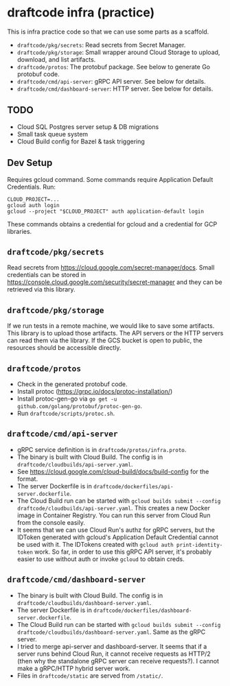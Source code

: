# draftcode infra (practice)

This is infra practice code so that we can use some parts as a scaffold.

- `draftcode/pkg/secrets`: Read secrets from Secret Manager.
- `draftcode/pkg/storage`: Small wrapper around Cloud Storage to upload,
  download, and list artifacts.
- `draftcode/protos`: The protobuf package. See below to generate Go protobuf
  code.
- `draftcode/cmd/api-server`: gRPC API server. See below for details.
- `draftcode/cmd/dashboard-server`: HTTP server. See below for details.

## TODO

- Cloud SQL Postgres server setup & DB migrations
- Small task queue system
- Cloud Build config for Bazel & task triggering

## Dev Setup

Requires gcloud command. Some commands require Application Default Credentials.
Run:

```
CLOUD_PROJECT=...
gcloud auth login
gcloud --project "$CLOUD_PROJECT" auth application-default login
```

These commands obtains a credential for gcloud and a credential for GCP
libraries.

## `draftcode/pkg/secrets`

Read secrets from https://cloud.google.com/secret-manager/docs. Small
credentials can be stored in
https://console.cloud.google.com/security/secret-manager and they can be
retrieved via this library.

## `draftcode/pkg/storage`

If we run tests in a remote machine, we would like to save some artifacts. This
library is to upload those artifacts. The API servers or the HTTP servers can
read them via the library. If the GCS bucket is open to public, the resources
should be accessible directly.

## `draftcode/protos`

- Check in the generated protobuf code.
- Install protoc (https://grpc.io/docs/protoc-installation/)
- Install protoc-gen-go via
  `go get -u github.com/golang/protobuf/protoc-gen-go`.
- Run `draftcode/scripts/protoc.sh`.

## `draftcode/cmd/api-server`

- gRPC service definition is in `draftcode/protos/infra.proto`.
- The binary is built with Cloud Build. The config is in
  `draftcode/cloudbuilds/api-server.yaml`.
- See https://cloud.google.com/cloud-build/docs/build-config for the format.
- The server Dockerfile is in `draftcode/dockerfiles/api-server.dockerfile`.
- The Cloud Build run can be started with
  `gcloud builds submit --config draftcode/cloudbuilds/api-server.yaml`.
  This creates a new Docker image in Container Registry. You can run this server
  from Cloud Run from the console easily.
- It seems that we can use Cloud Run's authz for gRPC servers, but the IDToken
  generated with gcloud's Application Default Credential cannot be used with it.
  The IDTokens created with `gcloud auth print-identity-token` work. So far, in
  order to use this gRPC API server, it's probably easier to use without auth or
  invoke `gcloud` to obtain creds.

## `draftcode/cmd/dashboard-server`

- The binary is built with Cloud Build. The config is in
  `draftcode/cloudbuilds/dashboard-server.yaml`.
- The server Dockerfile is in
  `draftcode/dockerfiles/dashboard-server.dockerfile`.
- The Cloud Build run can be started with
  `gcloud builds submit --config draftcode/cloudbuilds/dashboard-server.yaml`.
  Same as the gRPC server.
- I tried to merge api-server and dashboard-server. It seems that if a server
  runs behind Cloud Run, it cannot receive requests as HTTP/2 (then why the
  standalone gRPC server can receive requests?). I cannot make a gRPC/HTTP
  hybrid server work.
- Files in `draftcode/static` are served from `/static/`.
